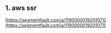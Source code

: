 ## 1. aws ssr

[https://segmentfault.com/a/1190000019201071](https://segmentfault.com/a/1190000019201071)

